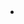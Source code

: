 - <object data="G:\Otros ordenadores\Mi Ordenador\Habilidades\Universidad\Opta I\Papers\Boxal_et_al-2005-The-impact-of-oil (1).pdf" width="100%" height="800px"></object>